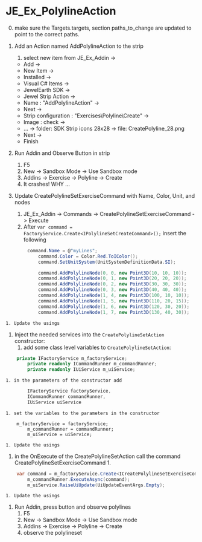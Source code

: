 # JE_Ex_PolylineAction
0. make sure the Targets.targets, section paths_to_change are updated to point to the correct paths.

1. Add an Action named AddPolylineAction to the strip
	1. select new item from JE_Ex_Addin -> 
	* Add -> 
	* New Item -> 
	* Installed -> 
	* Visual C# Items -> 
	* JewelEarth SDK -> 
	* Jewel Strip Action ->
	* Name : "AddPolylineAction" -> 
	* Next -> 
	* Strip configuration : "Exercises\Polyline\Create" ->
	* Image : check -> 
	* ... -> folder: SDK Strip icons 28x28 -> file: CreatePolyline_28.png
	* Next -> 
	* Finish
1. Run Addin and Observe Button in strip
	1. F5
	1. New -> Sandbox Mode -> Use Sandbox mode
	1. Addins -> Exercise -> Polyline -> Create 
	1. It crashes! WHY ...
1. Update CreatePolylineSetExerciseCommand with Name, Color, Unit, and nodes
	1. JE_Ex_Addin -> Commands -> CreatePolylineSetExerciseCommand -> Execute
	1. After `var command = FactoryService.Create<IPolylineSetCreateCommand>();` insert the following
```c#
		command.Name = @"myLines";
            command.Color = Color.Red.ToIColor();
            command.SetUnitSystem(UnitSystemDefinitionData.SI);

            command.AddPolylineNode(0, 0, new Point3D(10, 10, 10));
            command.AddPolylineNode(0, 1, new Point3D(20, 20, 20));
            command.AddPolylineNode(0, 2, new Point3D(30, 30, 30));
            command.AddPolylineNode(0, 3, new Point3D(40, 40, 40));
            command.AddPolylineNode(1, 4, new Point3D(100, 10, 10));
            command.AddPolylineNode(1, 5, new Point3D(110, 20, 15));
            command.AddPolylineNode(1, 6, new Point3D(120, 30, 20));
            command.AddPolylineNode(1, 7, new Point3D(130, 40, 30));
```
	1. Update the usings
1. Inject the needed services into the `CreatePolylineSetAction` constructor:
	1. add some class level variables to `CreatePolylineSetAction`:
```c#
	private IFactoryService m_factoryService;
        private readonly ICommandRunner m_commandRunner;
        private readonly IUiService m_uiService;
```
	1. in the parameters of the constructor add
```c#
		IFactoryService factoryService,
        ICommandRunner commandRunner,
        IUiService uiService
```
	1. set the variables to the parameters in the constructor
```
	m_factoryService = factoryService;
        m_commandRunner = commandRunner;
        m_uiService = uiService;
```
	1. Update the usings
1. in the OnExecute of the CreatePolylineSetAction call the command CreatePolylineSetExerciseCommand 
	1. 
```c#
	var command = m_factoryService.Create<ICreatePolylineSetExerciseCommand>();
		m_commandRunner.ExecuteAsync(command);
		m_uiService.RaiseUiUpdate(UiUpdateEventArgs.Empty);	
```
	1. Update the usings
1. Run Addin, press button and observe polylines
	1. F5
	1. New -> Sandbox Mode -> Use Sandbox mode
	1. Addins -> Exercise -> Polyline -> Create 
	1. observe the polylineset